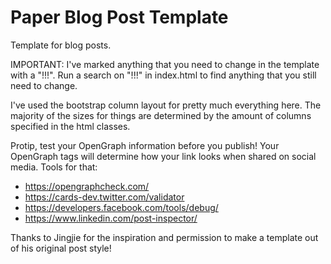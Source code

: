 # Paper Blog Post Template
Template for blog posts. 

IMPORTANT: I've marked anything that you need to change in the template with a "!!!". Run a search on "!!!" in index.html to find anything that you still need to change.

I've used the bootstrap column layout for pretty much everything here. The majority of the sizes for things are determined by the amount of columns specified in the html classes.

Protip, test your OpenGraph information before you publish! Your OpenGraph tags will determine how your link looks when shared on social media. 
Tools for that: 
- https://opengraphcheck.com/
- https://cards-dev.twitter.com/validator
- https://developers.facebook.com/tools/debug/
- https://www.linkedin.com/post-inspector/

Thanks to Jingjie for the inspiration and permission to make a template out of his original post style!
